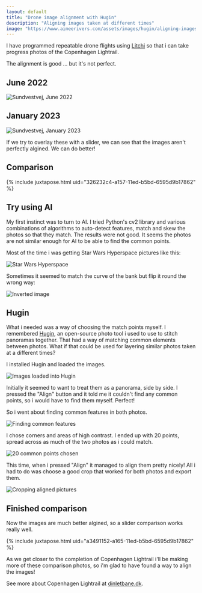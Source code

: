 ```yaml
---
layout: default
title: "Drone image alignment with Hugin"
description: "Aligning images taken at different times"
image: "https://www.aimeerivers.com/assets/images/hugin/aligning-images-taken-at-different-times.jpg"
---
```


I have programmed repeatable drone flights using [Litchi](https://flylitchi.com/) so that i can take progress photos of the Copenhagen Lightrail.

The alignment is good ... but it's not perfect.

## June 2022
![Sundvestvej, June 2022](/assets/images/hugin/sundvestvej-jun-2022.jpg)

## January 2023
![Sundvestvej, January 2023](/assets/images/hugin/sundvestvej-jan-2023.jpg)

If we try to overlay these with a slider, we can see that the images aren't perfectly algined. We can do better!

## Comparison
{% include juxtapose.html uid="326232c4-a157-11ed-b5bd-6595d9b17862" %}

## Try using AI

My first instinct was to turn to AI. I tried Python's cv2 library and various combinations of algorithms to auto-detect features, match and skew the photos so that they match. The results were not good. It seems the photos are not similar enough for AI to be able to find the common points.

Most of the time i was getting Star Wars Hyperspace pictures like this:

![Star Wars Hyperspace](/assets/images/hugin/ai-attempt1.jpg)

Sometimes it seemed to match the curve of the bank but flip it round the wrong way:

![Inverted image](/assets/images/hugin/ai-attempt2.jpg)

## Hugin

What i needed was a way of choosing the match points myself. I remembered [Hugin](https://hugin.sourceforge.io/), an open-source photo tool i used to use to stitch panoramas together. That had a way of matching common elements between photos. What if that could be used for layering similar photos taken at a different times?

I installed Hugin and loaded the images.

![Images loaded into Hugin](/assets/images/hugin/images-in-hugin.png)

Initially it seemed to want to treat them as a panorama, side by side. I pressed the "Align" button and it told me it couldn't find any common points, so i would have to find them myself. Perfect!

So i went about finding common features in both photos.

![Finding common features](/assets/images/hugin/finding-common-features.png)

I chose corners and areas of high contrast. I ended up with 20 points, spread across as much of the two photos as i could match.

![20 common points chosen](/assets/images/hugin/common-points-chosen.png)

This time, when i pressed "Align" it managed to align them pretty nicely! All i had to do was choose a good crop that worked for both photos and export them.

![Cropping aligned pictures](/assets/images/hugin/cropping-pictures.png)

## Finished comparison

Now the images are much better algined, so a slider comparison works really well.

{% include juxtapose.html uid="a3491152-a165-11ed-b5bd-6595d9b17862" %}

As we get closer to the completion of Copenhagen Lightrail i'll be making more of these comparison photos, so i'm glad to have found a way to align the images!

See more about Copenhagen Lightrail at [dinletbane.dk](https://www.dinletbane.dk/en/).
